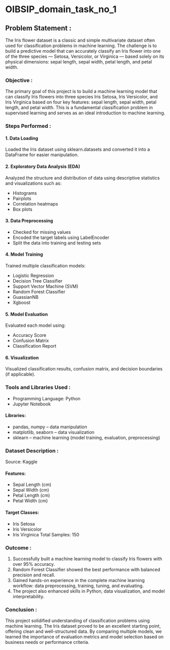 # OIBSIP_domain_task_no_1

## Problem Statement :
The Iris flower dataset is a classic and simple multivariate dataset often used for classification problems in machine learning. The challenge is to build a predictive model that can accurately classify an Iris flower into one of the three species — Setosa, Versicolor, or Virginica — based solely on its physical dimensions: sepal length, sepal width, petal length, and petal width.

### Objective :
The primary goal of this project is to build a machine learning model that can classify Iris flowers into three species Iris Setosa, Iris Versicolor, and Iris Virginica based on four key features: sepal length, sepal width, petal length, and petal width. This is a fundamental classification problem in supervised learning and serves as an ideal introduction to machine learning.

### Steps Performed :
#### 1. Data Loading
Loaded the Iris dataset using sklearn.datasets and converted it into a DataFrame for easier manipulation.

#### 2. Exploratory Data Analysis (EDA)
Analyzed the structure and distribution of data using descriptive statistics and visualizations such as:
- Histograms
- Pairplots
- Correlation heatmaps
- Box plots

#### 3. Data Preprocessing
- Checked for missing values
- Encoded the target labels using LabelEncoder
- Split the data into training and testing sets

#### 4. Model Training
Trained multiple classification models:
- Logistic Regression
- Decision Tree Classifier
- Support Vector Machine (SVM)
- Random Forest Classifier
- GuassianNB
- Xgboost

#### 5. Model Evaluation
Evaluated each model using:
- Accuracy Score
- Confusion Matrix
- Classification Report

#### 6. Visualization
Visualized classification results, confusion matrix, and decision boundaries (if applicable).

### Tools and Libraries Used : 
- Programming Language: Python
- Jupyter Notebook 

#### Libraries:
- pandas, numpy – data manipulation
- matplotlib, seaborn – data visualization
- sklearn – machine learning (model training, evaluation, preprocessing)

### Dataset Description :
Source: Kaggle 

#### Features:
- Sepal Length (cm)
- Sepal Width (cm)
- Petal Length (cm)
- Petal Width (cm)

#### Target Classes:
- Iris Setosa
- Iris Versicolor
- Iris Virginica
Total Samples: 150

### Outcome :
1. Successfully built a machine learning model to classify Iris flowers with over 95% accuracy.
2. Random Forest Classifier showed the best performance with balanced precision and recall.
3. Gained hands-on experience in the complete machine learning workflow: data preprocessing, training, tuning, and evaluating.
4. The project also enhanced skills in Python, data visualization, and model interpretability.

### Conclusion : 
This project solidified understanding of classification problems using machine learning. The Iris dataset proved to be an excellent starting point, offering clean and well-structured data. By comparing multiple models, we learned the importance of evaluation metrics and model selection based on business needs or performance criteria.
